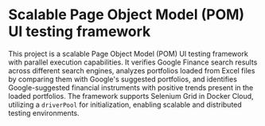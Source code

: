# Scalable Page Object Model (POM) UI testing framework

This project is a scalable Page Object Model (POM) UI testing framework 
with parallel execution capabilities. 
It verifies Google Finance search results across different search engines, 
analyzes portfolios loaded from Excel files by comparing them with Google's suggested portfolios, 
and identifies Google-suggested financial instruments with positive trends present in the loaded 
portfolios. 
The framework supports Selenium Grid in Docker Cloud, utilizing a `driverPool` for initialization, 
enabling scalable and distributed testing environments.
